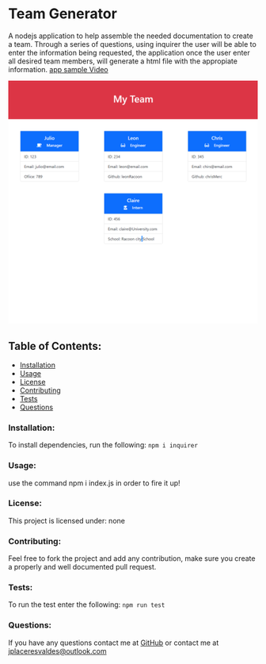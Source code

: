 # Team Generator  
A nodejs application to help assemble the needed documentation to create a team. Through a series of questions, using inquirer the user will be able to enter the information being requested, the application once the user enter all desired team members, will generate a html file with the appropiate information.
[app sample Video](https://drive.google.com/file/d/1sgRauBx5aunzPYJtSWZ0nSHxrV_t0iFA/view?usp=sharing)

![App View](./assets/images/123.PNG)

## Table of Contents:
* [Installation](#installation)
* [Usage](#usage)
* [License](#license)
* [Contributing](#contributing)
* [Tests](#tests)
* [Questions](#questions)
### Installation:
To install dependencies, run the following:
```npm i inquirer```
### Usage:
use the command npm i index.js in order to fire it up!
### License:
This project is licensed under:
none
### Contributing:
Feel free to fork the project and add any contribution, make sure you create a properly and well documented pull request.
### Tests:
To run the test enter the following:
```npm run test```
### Questions:
If you have any questions contact me at [GitHub](https://github.com/julioPlaceres) or contact me at jplaceresvaldes@outlook.com
    
 